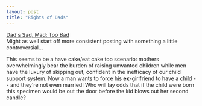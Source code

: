 ```yaml
---
layout: post
title: "Rights of Dads"
---
```




<p><a href="http://slate.msn.com/?id=2069132">Dad's Sad, Mad: Too Bad</a><br>
Might as well start off more consistent posting with something a little controversial...</p>

<p>This seems to be a have cake/eat cake too scenario: mothers overwhelmingly bear the burden of raising unwanted children while men have the luxury of skipping out, confident in the inefficacy of our child support system. Now a man wants to force his <b>ex</b>-girlfriend to have a child -- and they're not even married! Who will lay odds that if the child were born this specimen would be out the door before the kid blows out her second candle?</p>


